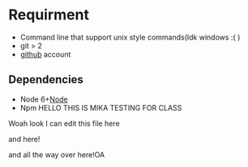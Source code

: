 # Requirment

* Command line that support unix style commands(Idk windows :( )
* git > 2
* [github](https://github.com) account

## Dependencies
* Node 6+[Node](https://nodejs.org/en/download/package-manager/)
* Npm
HELLO THIS IS MIKA TESTING FOR CLASS


Woah look I can edit this file here

and here!












and all the way over here!OA
